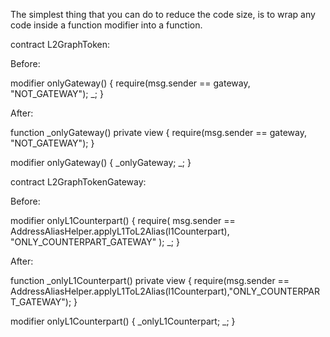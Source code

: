The simplest thing that you can do to reduce the code size, is to wrap any code inside a function modifier into a function.

contract L2GraphToken:

Before:

modifier onlyGateway() {
        require(msg.sender == gateway, "NOT_GATEWAY");
        _;
    }

After:

function _onlyGateway() private view {
        require(msg.sender == gateway, "NOT_GATEWAY");
}

modifier onlyGateway() {
        _onlyGateway;
        _;
    }

contract L2GraphTokenGateway:

Before:

modifier onlyL1Counterpart() {
        require(
            msg.sender == AddressAliasHelper.applyL1ToL2Alias(l1Counterpart),
            "ONLY_COUNTERPART_GATEWAY"
        );
        _;
    }

After:

function _onlyL1Counterpart() private view {
        require(msg.sender == AddressAliasHelper.applyL1ToL2Alias(l1Counterpart),"ONLY_COUNTERPART_GATEWAY");
}

modifier onlyL1Counterpart() {
        _onlyL1Counterpart;
        _;
    }